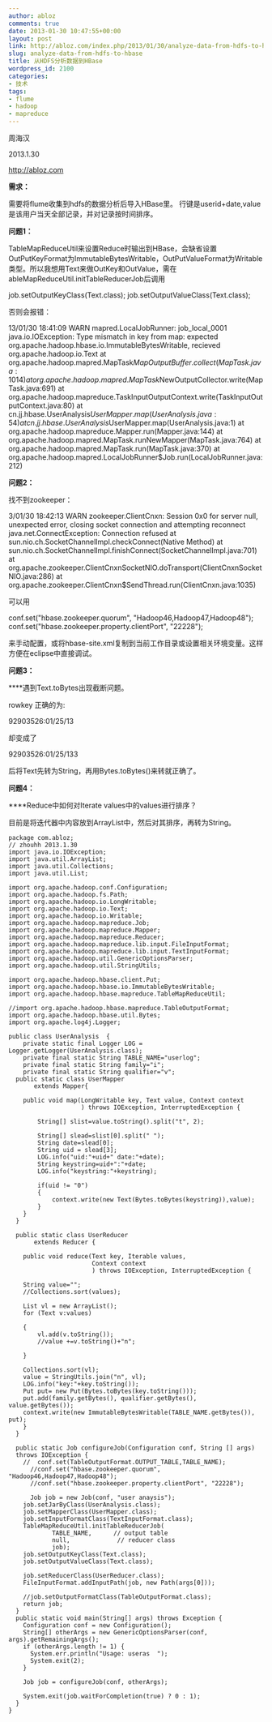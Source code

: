 ```yaml
---
author: abloz
comments: true
date: 2013-01-30 10:47:55+00:00
layout: post
link: http://abloz.com/index.php/2013/01/30/analyze-data-from-hdfs-to-hbase/
slug: analyze-data-from-hdfs-to-hbase
title: 从HDFS分析数据到HBase
wordpress_id: 2100
categories:
- 技术
tags:
- flume
- hadoop
- mapreduce
---
```


周海汉

2013.1.30

http://abloz.com



**需求：**

需要将flume收集到hdfs的数据分析后导入HBase里。 行键是userid+date,value是该用户当天全部记录，并对记录按时间排序。

**问题1：**

TableMapReduceUtil来设置Reduce时输出到HBase，会缺省设置OutPutKeyFormat为ImmutableBytesWritable，OutPutValueFormat为Writable类型。所以我想用Text来做OutKey和OutValue，需在ableMapReduceUtil.initTableReducerJob后调用

job.setOutputKeyClass(Text.class);
job.setOutputValueClass(Text.class);

否则会报错：

13/01/30 18:41:09 WARN mapred.LocalJobRunner: job_local_0001
java.io.IOException: Type mismatch in key from map: expected org.apache.hadoop.hbase.io.ImmutableBytesWritable, recieved org.apache.hadoop.io.Text
at org.apache.hadoop.mapred.MapTask$MapOutputBuffer.collect(MapTask.java:1014)
at org.apache.hadoop.mapred.MapTask$NewOutputCollector.write(MapTask.java:691)
at org.apache.hadoop.mapreduce.TaskInputOutputContext.write(TaskInputOutputContext.java:80)
at cn.jj.hbase.UserAnalysis$UserMapper.map(UserAnalysis.java:54)
at cn.jj.hbase.UserAnalysis$UserMapper.map(UserAnalysis.java:1)
at org.apache.hadoop.mapreduce.Mapper.run(Mapper.java:144)
at org.apache.hadoop.mapred.MapTask.runNewMapper(MapTask.java:764)
at org.apache.hadoop.mapred.MapTask.run(MapTask.java:370)
at org.apache.hadoop.mapred.LocalJobRunner$Job.run(LocalJobRunner.java:212)



**问题2：**

找不到zookeeper：

3/01/30 18:42:13 WARN zookeeper.ClientCnxn: Session 0x0 for server null, unexpected error, closing socket connection and attempting reconnect
java.net.ConnectException: Connection refused
at sun.nio.ch.SocketChannelImpl.checkConnect(Native Method)
at sun.nio.ch.SocketChannelImpl.finishConnect(SocketChannelImpl.java:701)
at org.apache.zookeeper.ClientCnxnSocketNIO.doTransport(ClientCnxnSocketNIO.java:286)
at org.apache.zookeeper.ClientCnxn$SendThread.run(ClientCnxn.java:1035)

可以用

conf.set("hbase.zookeeper.quorum", "Hadoop46,Hadoop47,Hadoop48");
conf.set("hbase.zookeeper.property.clientPort", "22228");

来手动配置，或将hbase-site.xml复制到当前工作目录或设置相关环境变量。这样方便在eclipse中直接调试。

**问题3：**

****遇到Text.toBytes出现截断问题。

rowkey 正确的为:

92903526:01/25/13

却变成了

92903526:01/25/133

后将Text先转为String，再用Bytes.toBytes()来转就正确了。



**问题4：**

****Reduce中如何对Iterate<Text> values中的values进行排序？

目前是将迭代器中内容放到ArrayList中，然后对其排序，再转为String。



    
    package com.abloz;
    // zhouhh 2013.1.30
    import java.io.IOException;
    import java.util.ArrayList;
    import java.util.Collections;
    import java.util.List;
    
    import org.apache.hadoop.conf.Configuration;
    import org.apache.hadoop.fs.Path;
    import org.apache.hadoop.io.LongWritable;
    import org.apache.hadoop.io.Text;
    import org.apache.hadoop.io.Writable;
    import org.apache.hadoop.mapreduce.Job;
    import org.apache.hadoop.mapreduce.Mapper;
    import org.apache.hadoop.mapreduce.Reducer;
    import org.apache.hadoop.mapreduce.lib.input.FileInputFormat;
    import org.apache.hadoop.mapreduce.lib.input.TextInputFormat;
    import org.apache.hadoop.util.GenericOptionsParser;
    import org.apache.hadoop.util.StringUtils;
    
    import org.apache.hadoop.hbase.client.Put;
    import org.apache.hadoop.hbase.io.ImmutableBytesWritable;
    import org.apache.hadoop.hbase.mapreduce.TableMapReduceUtil;
    
    //import org.apache.hadoop.hbase.mapreduce.TableOutputFormat;
    import org.apache.hadoop.hbase.util.Bytes;
    import org.apache.log4j.Logger;
    
    public class UserAnalysis  {
    	private static final Logger LOG = Logger.getLogger(UserAnalysis.class);
        private final static String TABLE_NAME="userlog";
        private final static String family="i";
        private final static String qualifier="v";
      public static class UserMapper
           extends Mapper{
    
        public void map(LongWritable key, Text value, Context context
                        ) throws IOException, InterruptedException {
    
        	String[] slist=value.toString().split("t", 2);
    
        	String[] slead=slist[0].split(" ");
        	String date=slead[0];
        	String uid = slead[3];
        	LOG.info("uid:"+uid+" date:"+date);
        	String keystring=uid+":"+date;
        	LOG.info("keystring:"+keystring);
    
        	if(uid != "0")
        	{
        		context.write(new Text(Bytes.toBytes(keystring)),value);
        	}
        }
      }
    
      public static class UserReducer
           extends Reducer {
    
    	public void reduce(Text key, Iterable values,
                           Context context
                           ) throws IOException, InterruptedException {
    
        String value="";
        //Collections.sort(values);
    
        List vl = new ArrayList();
      	for (Text v:values)
    
      	{
      		vl.add(v.toString());
      		//value +=v.toString()+"n";
    
      	}
    
      	Collections.sort(vl);
      	value = StringUtils.join("n", vl);
      	LOG.info("key:"+key.toString());
      	Put put= new Put(Bytes.toBytes(key.toString()));
      	put.add(family.getBytes(), qualifier.getBytes(), value.getBytes());
      	context.write(new ImmutableBytesWritable(TABLE_NAME.getBytes()), put);
        }
      }
    
      public static Job configureJob(Configuration conf, String [] args)
      throws IOException {
    	//  conf.set(TableOutputFormat.OUTPUT_TABLE,TABLE_NAME);
    	  //conf.set("hbase.zookeeper.quorum", "Hadoop46,Hadoop47,Hadoop48");
    	  //conf.set("hbase.zookeeper.property.clientPort", "22228");
    
    	  Job job = new Job(conf, "user anaysis");
        job.setJarByClass(UserAnalysis.class);
        job.setMapperClass(UserMapper.class);
        job.setInputFormatClass(TextInputFormat.class);
        TableMapReduceUtil.initTableReducerJob(
        		TABLE_NAME,      // output table
        		null,             // reducer class
        		job);
        job.setOutputKeyClass(Text.class);
        job.setOutputValueClass(Text.class);
    
        job.setReducerClass(UserReducer.class);
        FileInputFormat.addInputPath(job, new Path(args[0]));
    
        //job.setOutputFormatClass(TableOutputFormat.class);
        return job;
      }
      public static void main(String[] args) throws Exception {
        Configuration conf = new Configuration();
        String[] otherArgs = new GenericOptionsParser(conf, args).getRemainingArgs();
        if (otherArgs.length != 1) {
          System.err.println("Usage: useras  ");
          System.exit(2);
        }
    
        Job job = configureJob(conf, otherArgs);
    
        System.exit(job.waitForCompletion(true) ? 0 : 1);
      }
    }
